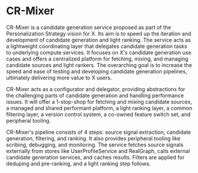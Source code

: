 # CR-Mixer

CR-Mixer is a candidate generation service proposed as part of the Personalization Strategy vision for X. Its aim is to speed up the iteration and development of candidate generation and light ranking. The service acts as a lightweight coordinating layer that delegates candidate generation tasks to underlying compute services. It focuses on X's candidate generation use cases and offers a centralized platform for fetching, mixing, and managing candidate sources and light rankers. The overarching goal is to increase the speed and ease of testing and developing candidate generation pipelines, ultimately delivering more value to X users.

CR-Mixer acts as a configurator and delegator, providing abstractions for the challenging parts of candidate generation and handling performance issues. It will offer a 1-stop-shop for fetching and mixing candidate sources, a managed and shared performant platform, a light ranking layer, a common filtering layer, a version control system, a co-owned feature switch set, and peripheral tooling.

CR-Mixer's pipeline consists of 4 steps: source signal extraction, candidate generation, filtering, and ranking. It also provides peripheral tooling like scribing, debugging, and monitoring. The service fetches source signals externally from stores like UserProfileService and RealGraph, calls external candidate generation services, and caches results. Filters are applied for deduping and pre-ranking, and a light ranking step follows.
